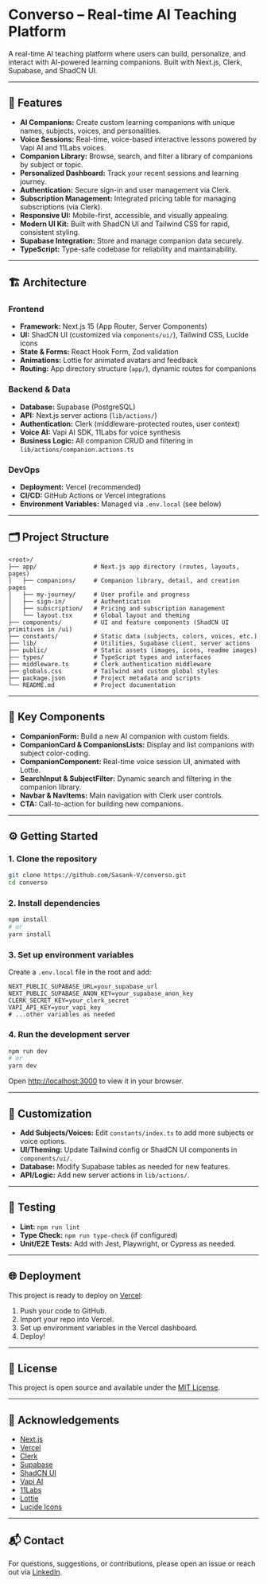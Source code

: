 # Converso – Real-time AI Teaching Platform

A real-time AI teaching platform where users can build, personalize, and interact with AI-powered learning companions. Built with Next.js, Clerk, Supabase, and ShadCN UI.

---

## 🚀 Features

- **AI Companions:** Create custom learning companions with unique names, subjects, voices, and personalities.
- **Voice Sessions:** Real-time, voice-based interactive lessons powered by Vapi AI and 11Labs voices.
- **Companion Library:** Browse, search, and filter a library of companions by subject or topic.
- **Personalized Dashboard:** Track your recent sessions and learning journey.
- **Authentication:** Secure sign-in and user management via Clerk.
- **Subscription Management:** Integrated pricing table for managing subscriptions (via Clerk).
- **Responsive UI:** Mobile-first, accessible, and visually appealing.
- **Modern UI Kit:** Built with ShadCN UI and Tailwind CSS for rapid, consistent styling.
- **Supabase Integration:** Store and manage companion data securely.
- **TypeScript:** Type-safe codebase for reliability and maintainability.

---

## 🏗️ Architecture

### Frontend

- **Framework:** Next.js 15 (App Router, Server Components)
- **UI:** ShadCN UI (customized via `components/ui/`), Tailwind CSS, Lucide icons
- **State & Forms:** React Hook Form, Zod validation
- **Animations:** Lottie for animated avatars and feedback
- **Routing:** App directory structure (`app/`), dynamic routes for companions

### Backend & Data

- **Database:** Supabase (PostgreSQL)
- **API:** Next.js server actions (`lib/actions/`)
- **Authentication:** Clerk (middleware-protected routes, user context)
- **Voice AI:** Vapi AI SDK, 11Labs for voice synthesis
- **Business Logic:** All companion CRUD and filtering in `lib/actions/companion.actions.ts`

### DevOps

- **Deployment:** Vercel (recommended)
- **CI/CD:** GitHub Actions or Vercel integrations
- **Environment Variables:** Managed via `.env.local` (see below)

---

## 🗂️ Project Structure

```
<root>/
├── app/                # Next.js app directory (routes, layouts, pages)
│   ├── companions/     # Companion library, detail, and creation pages
│   ├── my-journey/     # User profile and progress
│   ├── sign-in/        # Authentication
│   ├── subscription/   # Pricing and subscription management
│   └── layout.tsx      # Global layout and theming
├── components/         # UI and feature components (ShadCN UI primitives in /ui)
├── constants/          # Static data (subjects, colors, voices, etc.)
├── lib/                # Utilities, Supabase client, server actions
├── public/             # Static assets (images, icons, readme images)
├── types/              # TypeScript types and interfaces
├── middleware.ts       # Clerk authentication middleware
├── globals.css         # Tailwind and custom global styles
├── package.json        # Project metadata and scripts
└── README.md           # Project documentation
```

---

## 🧩 Key Components

- **CompanionForm:** Build a new AI companion with custom fields.
- **CompanionCard & CompanionsLists:** Display and list companions with subject color-coding.
- **CompanionComponent:** Real-time voice session UI, animated with Lottie.
- **SearchInput & SubjectFilter:** Dynamic search and filtering in the companion library.
- **Navbar & NavItems:** Main navigation with Clerk user controls.
- **CTA:** Call-to-action for building new companions.

---

## ⚙️ Getting Started

### 1. Clone the repository

```bash
git clone https://github.com/Sasank-V/converso.git
cd converso
```

### 2. Install dependencies

```bash
npm install
# or
yarn install
```

### 3. Set up environment variables

Create a `.env.local` file in the root and add:

```
NEXT_PUBLIC_SUPABASE_URL=your_supabase_url
NEXT_PUBLIC_SUPABASE_ANON_KEY=your_supabase_anon_key
CLERK_SECRET_KEY=your_clerk_secret
VAPI_API_KEY=your_vapi_key
# ...other variables as needed
```

### 4. Run the development server

```bash
npm run dev
# or
yarn dev
```

Open [http://localhost:3000](http://localhost:3000) to view it in your browser.

---

## 📝 Customization

- **Add Subjects/Voices:** Edit `constants/index.ts` to add more subjects or voice options.
- **UI/Theming:** Update Tailwind config or ShadCN UI components in `components/ui/`.
- **Database:** Modify Supabase tables as needed for new features.
- **API/Logic:** Add new server actions in `lib/actions/`.

---

## 🧪 Testing

- **Lint:** `npm run lint`
- **Type Check:** `npm run type-check` (if configured)
- **Unit/E2E Tests:** Add with Jest, Playwright, or Cypress as needed.

---

## 🌐 Deployment

This project is ready to deploy on [Vercel](https://vercel.com/):

1. Push your code to GitHub.
2. Import your repo into Vercel.
3. Set up environment variables in the Vercel dashboard.
4. Deploy!

---

## 📄 License

This project is open source and available under the [MIT License](LICENSE).

---

## 🙏 Acknowledgements

- [Next.js](https://nextjs.org/)
- [Vercel](https://vercel.com/)
- [Clerk](https://clerk.com/)
- [Supabase](https://supabase.com/)
- [ShadCN UI](https://ui.shadcn.com/)
- [Vapi AI](https://vapi.ai/)
- [11Labs](https://elevenlabs.io/)
- [Lottie](https://lottiefiles.com/)
- [Lucide Icons](https://lucide.dev/)

---

## 📬 Contact

For questions, suggestions, or contributions, please open an issue or reach out via [LinkedIn](https://www.linkedin.com/).
